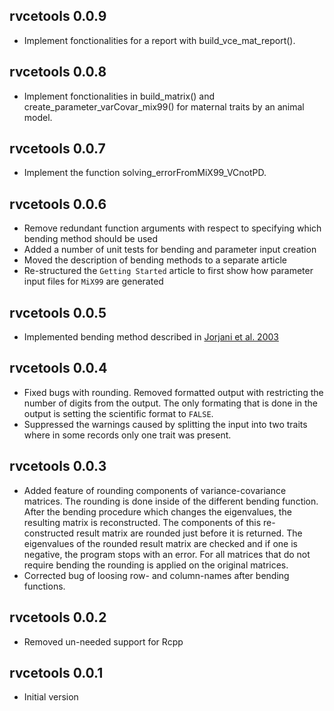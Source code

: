 ## rvcetools 0.0.9
* Implement fonctionalities for a report with build_vce_mat_report().

## rvcetools 0.0.8
* Implement fonctionalities in build_matrix() and create_parameter_varCovar_mix99() for maternal traits by an animal model.

## rvcetools 0.0.7
* Implement the function solving_errorFromMiX99_VCnotPD. 

## rvcetools 0.0.6

* Remove redundant function arguments with respect to specifying which bending method should be used
* Added a number of unit tests for bending and parameter input creation
* Moved the description of bending methods to a separate article
* Re-structured the `Getting Started` article to first show how parameter input files for `MiX99` are generated


## rvcetools 0.0.5

* Implemented bending method described in [Jorjani et al.  2003](https://www.journalofdairyscience.org/article/S0022-0302(03)73646-7/fulltext)


## rvcetools 0.0.4

* Fixed bugs with rounding. Removed formatted output with restricting the number of digits from the output. The only formating that is done in the output is setting the scientific format to `FALSE`. 
* Suppressed the warnings caused by splitting the input into two traits where in some records only one trait was present.


## rvcetools 0.0.3

* Added feature of rounding components of variance-covariance matrices. The rounding is done inside of the different bending function. After the bending procedure which changes the eigenvalues, the resulting matrix is reconstructed. The components of this re-constructed result matrix are rounded just before it is returned. The eigenvalues of the rounded result matrix are checked and if one is negative, the program stops with an error. For all matrices that do not require bending the rounding is applied on the original matrices.
* Corrected bug of loosing row- and column-names after bending functions.


## rvcetools 0.0.2

* Removed un-needed support for Rcpp


## rvcetools 0.0.1

* Initial version